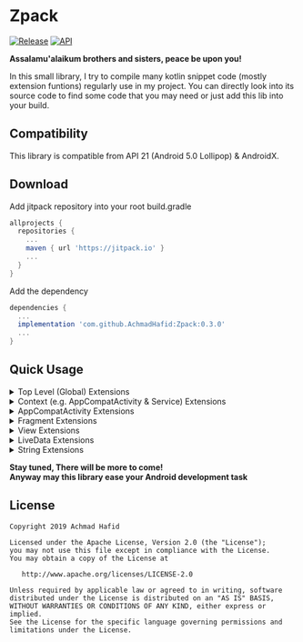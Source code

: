 Zpack
====================

[![Release](https://jitpack.io/v/AchmadHafid/Zpack.svg)](https://jitpack.io/#AchmadHafid/toolbar-badge-menu-item)
[![API](https://img.shields.io/badge/API-21%2B-brightgreen.svg?style=flat)](https://android-arsenal.com/api?level=21)

**Assalamu'alaikum brothers and sisters, peace be upon you!**

In this small library, I try to compile many kotlin snippet code (mostly extension funtions) regularly use in my project.
You can directly look into its source code to find some code that you may need or just add this lib into your build.


Compatibility
-------------

This library is compatible from API 21 (Android 5.0 Lollipop) & AndroidX.


Download
--------

Add jitpack repository into your root build.gradle

```groovy
allprojects {
  repositories {
    ...
    maven { url 'https://jitpack.io' }
    ...
  }
}
```

Add the dependency

```groovy
dependencies {
  ...
  implementation 'com.github.AchmadHafid:Zpack:0.3.0'
  ...
}
```


Quick Usage
-----------

<details>
  <summary>Top Level (Global) Extensions</summary>
  <br />
  
<details>
  <summary>Logging</summary>
  
```kotlin
class MyClass {

    fun logAll(message: String) {
        d(message) // debug log
        e(message) // error log
        i(message) // info log
        w(message) // warning log
        v(message) // verbose log
    }
    
}
```
  
</details>
<details>
  <summary>SDK Version</summary>
  
```kotlin
class MyClass {

    fun checkVersion() {
        if (belowLollipopMR1()) TODO()
        if (belowMarshmallow()) TODO()
        if (belowNougat()) TODO()
        if (belowNougatMR1()) TODO()
        if (belowOreo()) TODO()
        if (belowOreoMR1()) TODO()
        if (belowPie()) TODO()

        if (atLeastLollipopMR1()) TODO()
        if (atLeastMarshmallow()) TODO()
        if (atLeastNougat()) TODO()
        if (atLeastNougatMR1()) TODO()
        if (atLeastOreo()) TODO()
        if (atLeastOreoMR1()) TODO()
        if (atLeastPie()) TODO()
    }
    
}
```
  
</details>
<details>
  <summary>Theme</summary>

```kotlin
class MyClass {

    // This will restart current foreground activity
    fun applyApplicationLevelTheme() {
        // use AppCompatDelegate.MODE_NIGHT_FOLLOW_SYSTEM on Pie and above
        // else use AppCompatDelegate.MODE_NIGHT_AUTO_BATTERY
        defaultTheme()
        
        lightTheme()
        darkTheme()
    }
    
}
```

</details>
  
</details>
<details>
  <summary>Context (e.g. AppCompatActivity & Service) Extensions</summary>
  <br />

<details>
  <summary>System Services</summary>
  
```kotlin
class MainActivity : AppCompatActivity(R.layout.activity_main) {

    override fun onCreate(savedInstanceState: Bundle?) {
        super.onCreate(savedInstanceState)

        val allSystemServices = listOf(
            accessibilityManager, accountManager, activityManager, appOpsManager,
            usageStatsManager, notificationManager, powerManager, keyGuardManager,
            telephonyManager, layoutInflater, connectivityManager, wifiManager
            // and many more.....
        )
    }
}
```

</details>
<details>
  <summary>Lazy Resource Binding</summary>
  
```kotlin
class MainActivity : AppCompatActivity(R.layout.activity_main) {

    private val myString         by stringRes(R.string.my_string)
    private val myNullableString by stringResNullable(R.string.my_string)
    private val myStringArray    by stringArrayRes(R.array.my_string_array)
    private val myStringList     by stringListRes(R.array.my_string_array)
    private val myInt            by intRes(R.integer.my_int)
    private val myIntArray       by intArrayRes(R.array.my_int_array)
    private val myIntList        by intListRes(R.array.my_int_array)
    private val myLong           by longRes(R.integer.my_long)
    private val myLongArray      by longArrayRes(R.array.my_long_array)
    private val myLongList       by longListRes(R.array.my_long_array)
    private val myDimen          by dimenRes(R.dimen.my_dimen)
    private val myColor          by colorRes(R.color.my_color)

}
```

</details>
<details>
  <summary>Toast</summary>
  
```kotlin
class MainActivity : AppCompatActivity(R.layout.activity_main) {

    override fun onCreate(savedInstanceState: Bundle?) {
        super.onCreate(savedInstanceState)

        /**
         * Simpler way to show a toast
         */
        toastShort("Message")
        toastShort(R.string.message)
        toastShort(R.string.format, message1, message2, ..., messageN)  // use String.format()
        toastLong("Message")
        toastLong(R.string.message)
        toastLong(R.string.format, message1, message2, ..., messageN)  // use String.format()
    }
}
```

</details>
<details>
  <summary>Intent</summary>
  
```kotlin
class MainActivity : AppCompatActivity(R.layout.activity_main) {

    override fun onCreate(savedInstanceState: Bundle?) {
        super.onCreate(savedInstanceState)

        // Build your intent this way
        val intent = intent<Component>()
        
        // or if you want to do some setup on the intent
        val intent = intent<Component> {
            // setup the intent here
        }
        
        // Build your intent for action this way
        val intent = intent(action)
        
        // or if you want to do some setup on the intent
        val intent = intent(action) {
            // setup the intent here
        }
    }
}
```

</details>
<details>
  <summary>Navigation</summary>
  
```kotlin
class MainActivity : AppCompatActivity(R.layout.activity_main) {

    override fun onCreate(savedInstanceState: Bundle?) {
        super.onCreate(savedInstanceState)
        
        // Start activity if the intent can be resolved
        val isSuccess = startActivtiyIfResolved(intent)
        
        // Same with default startActivity
        startActivtiy<OtherActivity>()
        // or
        startActivtiy<OtherActivity> {
            // setup the intent here
        }

        // This will open OtherActivity than call finish
        goto<OtherActivity>()
        // or
        goto<OtherActivity> {
            // setup the intent here
        }

        // Navigate to setting screens
        openAdminSettings()
        openAppDetailSettings()
        openUsageAccessSettings()
        openWirelessSettings()
        openWriteSettings()

        // Go to home
        openHomeLauncher()

        // Do something specific
        openUrl("https://github.com/")
        share("Something I want to share with you")
        sendEmail("recepient@google.com", "This is subject", "This is content")
        dial("+6281234567890")
        sendSms("+6281234567890", "This is content")
    }
}
```

</details>
<details>
  <summary>Service</summary>
  
```kotlin
class MainActivity : AppCompatActivity(R.layout.activity_main) {

    override fun onCreate(savedInstanceState: Bundle?) {
        super.onCreate(savedInstanceState)

        // Same with default service
        startService<MyService>()
        // or
        startService<MyService> {
            // setup your intent here
        }

        // Start a foreground service
        startForegroundServiceCompat<MyForegroundService>()
        // or
        startForegroundServiceCompat<MyForegroundService> {
            // setup your intent here
        }
    }
}
```
  
</details>
<details>
  <summary>Permission Checker</summary>
  
```kotlin
class MainActivity : AppCompatActivity(R.layout.activity_main) {

    override fun onCreate(savedInstanceState: Bundle?) {
        super.onCreate(savedInstanceState)

        // Check permission already granted, more to come
        val permissions = listOf(
            hasWriteSettingPermission,
            hasAppUsagePermission
        )

        // fallback function that can be used to check permissions
        val canReadContacts = isGranted(Manifest.permission.READ_CONTACTS)
    }
}
```

</details>
<details>
  <summary>Internet Connection States</summary>
  
```kotlin
class MainActivity : AppCompatActivity(R.layout.activity_main) {

    override fun onCreate(savedInstanceState: Bundle?) {
        super.onCreate(savedInstanceState)

        // Check some connection states
        val connections = listOf(
            isConnected,
            isMobileDataEnabled,
            isWifiEnabled
        )
    }
}
```

</details>
<details>
  <summary>Device States & Properties</summary>
  
```kotlin
class MainActivity : AppCompatActivity(R.layout.activity_main) {

    override fun onCreate(savedInstanceState: Bundle?) {
        super.onCreate(savedInstanceState)

        // Device states
        val someDeviceProperties = listOf(
            isScreenOn,
            isDeviceLocked
        )
        
        // Device properties
        val someDeviceProperties = listOf(
            displayWidth,
            displayHeight
        )
    }
}
```

</details>
<details>
  <summary>Application Info</summary>
  
```kotlin
class MainActivity : AppCompatActivity(R.layout.activity_main) {

    override fun onCreate(savedInstanceState: Bundle?) {
        super.onCreate(savedInstanceState)

        // current foreground app (usually used in foreground service)
        val packageName = foregroundApp
        
        // list of installed apps in this device
        val packageNameList = installedApps
        
        // list of installed apps in this device that can be launched from home only
        val packageNameList = installedAppsWithLaunchIntent
        
        // application name
        val appName = getAppName(packageName)
        
        // launcher icon
        val iconDrawable = getAppIcon(packageName)
    }
}
```

</details>

</details>
<details>
  <summary>AppCompatActivity Extensions </summary>
  <br />
  
<details>
  <summary>Lazy Resource Binding</summary>
  
```kotlin
class MainActivity : AppCompatActivity(R.layout.activity_main) {

    // bind a view
    private val toolbar: Toolbar by bindView(R.id.toolbar)

}
```

</details>
<details>
  <summary>Navigation</summary>
  
```kotlin
class MainActivity : AppCompatActivity(R.layout.activity_main) {

    override fun onCreate(savedInstanceState: Bundle?) {
        super.onCreate(savedInstanceState)

        // This will open OtherActivity than call finish
        goto<OtherActivity>()
        // or
        goto<OtherActivity> {
            // setup the intent here
        }
        
        // Finish this activity only if user double click the back button
        val onBackPressedCallback = finishActivityOnDoubleBackPressed(
            message    = "My Exit Message" // or R.string.some_messsage // first backpress message
            handler    = handler,          // Android handler to do postDelayed 
            delayMilis = 1000L             // time to wait for the second back press
        )
    }
}
```

</details>
<details>
  <summary>ViewModel</summary>
  
```kotlin
class MainActivity : AppCompatActivity(R.layout.activity_main) {

    // bind a view model lazily
    private val viewModel: MainActivtiyViewModel by bindViewModel()

}
```

</details>
<details>
  <summary>Theme</summary>
  
```kotlin
class MainActivity : AppCompatActivity(R.layout.activity_main) {

    override fun onCreate(savedInstanceState: Bundle?) {
        super.onCreate(savedInstanceState)

        // check whether dark theme currently applied
        val x = isDarkThemeEnabled
        
        /**
         * if currently not dark (default or light), will switch to dark theme
         * if currently dark, switch to light theme
         * Notes:
         * - This is application level theme setting
         * - will restart current activity
         */
        val currentTheme = toggleTheme()
    }
}
```

</details>
<details>
  <summary>View</summary>
  
```kotlin
class MainActivity : AppCompatActivity(R.layout.activity_main) {

    override fun onCreate(savedInstanceState: Bundle?) {
        super.onCreate(savedInstanceState)

        // shortcut function, because many times we do nothing with toolbar
        setToolbar(R.id.toolbar)
        // or if you use MaterialToolbar from MaterialComponents
        setMaterialToolbar(R.id.toolbar)
    }
}
```

</details>

</details>
<details>
  <summary>Fragment Extensions </summary>
  <br />

<details>
  <summary>Toast</summary>
  
```kotlin
class MainFragment : Fragment() {

    override fun onActivityCreated(savedInstanceState: Bundle?) {
        super.onActivityCreated(savedInstanceState)

        /**
         * Simpler way to show a toast
         */
        toastShort("Message")
        toastShort(R.string.message)
        toastShort(R.string.format, message1, message2, ..., messageN)  // use String.format()
        toastLong("Message")
        toastLong(R.string.message)
        toastLong(R.string.format, message1, message2, ..., messageN)  // use String.format()
    }
}
```

</details>
<details>
  <summary>Permission Checker</summary>
  
```kotlin
class MainFragment : Fragment() {

    override fun onActivityCreated(savedInstanceState: Bundle?) {
        super.onActivityCreated(savedInstanceState)

        // Check permission already granted, more to come
        val permissions = listOf(
            hasWriteSettingPermission,
            hasAppUsagePermission
        )

        // fallback function that can be used to check permissions
        val canReadContacts = isGranted(Manifest.permission.READ_CONTACTS)
    }
}
```

</details>
<details>
  <summary>Intent</summary>
  
```kotlin
class MainFragment : Fragment() {

    override fun onActivityCreated(savedInstanceState: Bundle?) {
        super.onActivityCreated(savedInstanceState)

        // Build your intent this way
        val intent = intent<Component>()
        
        // or if you want to do some setup on the intent
        val intent = intent<Component> {
            // setup the intent here
        }
        
        // Build your intent for action this way
        val intent = intent(action)
        
        // or if you want to do some setup on the intent
        val intent = intent(action) {
            // setup the intent here
        }
    }
}
```

</details>
<details>
  <summary>Navigation</summary>
  
```kotlin
class MainFragment : Fragment() {

    override fun onActivityCreated(savedInstanceState: Bundle?) {
        super.onActivityCreated(savedInstanceState)

        // Same with startActivity on Activity
        startActivtiy<OtherActivity>()
        // or
        startActivtiy<OtherActivity> {
            // setup the intent here
        }

        // This will open OtherActivity than call finish on holder activity (if any)
        goto<OtherActivity>()
        // or
        goto<OtherActivity> {
            // setup the intent here
        }

        // JetPack navigation
        // Check whether this fragment is a start destination
        val x = isStartDestination
        
        // JetPack navigation
        // Finish holder activity only if user double click the back button
        // Can only be used if this fragment is defined as a start destination
        val onBackPressedCallback = finishActivityOnDoubleBackPressed(
            message    = "My Exit Message" // or R.string.some_messsage // first backpress message
            handler    = handler,          // Android handler to do postDelayed 
            delayMilis = 1000L             // time to wait for the second back press
        )
        
        // Finish holder activity when user press the back button
        // Useful when using JetPack navigation, when we want to override its back press default behavior
        val onBackPressedCallback = finishActivityOnBackPressed()
    }
}
```

</details>
<details>
  <summary>ViewModel</summary>
  
```kotlin
class MainFragment : Fragment() {

    // bind a view model lazily
    private val viewModel: MainFragmentViewModel by bindViewModel()

}
```

</details>
<details>
  <summary>Theme</summary>
  
```kotlin
class MainFragment : Fragment() {

    override fun onActivityCreated(savedInstanceState: Bundle?) {
        super.onActivityCreated(savedInstanceState)

        // check whether dark theme currently applied
        val x = isDarkThemeEnabled
        
        /**
         * if currently not dark (default or light), will switch to dark theme
         * if currently dark, switch to light theme
         * Notes:
         * - This is application level theme setting
         * - will restart current activity
         */
        val currentTheme = toggleTheme()
    }
}
```

</details>

</details>
<details>
  <summary>View Extensions</summary>
  <br />
  
<details>
  <summary>Visibility</summary>
  
```kotlin
class MainActivity : AppCompatActivity(R.layout.activity_main) {

    private val myView: ViewType by bindView(R.id.my_view)

    override fun onCreate(savedInstanceState: Bundle?) {
        super.onCreate(savedInstanceState)

        
        val visibilityStates = listOf(
            myView.isVisible,
            myView.isInvisible,
            myView.isGone
        )
        
        // change visibility state
        myView.show() // set visibility = View.VISIBLE
        myView.hide() // set visibility = View.INVISIBLE
        myView.gone() // set visibility = View.GONE
        
        // same as above but takes function as arguments
        myView.showif { true }
        myView.hideIf { false }
        myView.goneIf { true }
        
        // self explanatory
        myView.visibleOrInvisible { true }
        myView.visibleOrGone { false }
    }
}
```
  
</details>
<details>
  <summary>Listener</summary>
  
```kotlin
class MainActivity : AppCompatActivity(R.layout.activity_main) {

    private val myView: ViewType by bindView(R.id.my_view)

    override fun onCreate(savedInstanceState: Bundle?) {
        super.onCreate(savedInstanceState)

        // guarentee that this view can only be clicked once before fire a callback
        myView.onSingleClick { TODO() }
        
        // If you wish to re-enable click listener manually, specify a flag for it
        myView.onSingleClick(autoReEnable = false) { TODO() }
        // Then you MUST re-enable click listener manually later by using:
        // myView.isClickable = true
    }
}
```

</details>
<details>
  <summary>Snack Bar</summary>

```kotlin
class MainActivity : AppCompatActivity(R.layout.activity_main) {

    private val myView: ViewType by bindView(R.id.my_view)

    override fun onCreate(savedInstanceState: Bundle?) {
        super.onCreate(savedInstanceState)

        // basic snackbar
        myView.snackBarShort("message")
        
        // fully customized snack bar with action
        myView.snackBarShort(
            message = "My message", // or: messageRes = R.string.my_message
            anchorView = anAnchorView, // default is null
            actionText = "Undo", // or: actionTextRes = R.string.action_text
            actionTextColorRes = R.color.colorAccent // can also be attribute value, e.g. R.attr.colorOnPrimary
        ) { TODO("Do something when action button is clicked") }
        
        // also available for other lenght types
        myView.snackBarLong()     // Arguments are the same with above
        myView.snackBarForever()  // Arguments are the same with above
    }
}
```

</details>
<details>
  <summary>TextView</summary>

```kotlin
class MainActivity : AppCompatActivity(R.layout.activity_main) {

    private val tv: TextView by bindView(R.id.tv)

    override fun onCreate(savedInstanceState: Bundle?) {
        super.onCreate(savedInstanceState)

        // set TextView's text from string resource
        tv.textRes = R.string.text
        
        // self explanatory
        tv.underline()
        tv.deleteLine()
        tv.bold()
    }
}
```

</details>
<details>
  <summary>EditText</summary>

```kotlin
class MainActivity : AppCompatActivity(R.layout.activity_main) {

    private val edt: EditText by bindView(R.id.edt)

    override fun onCreate(savedInstanceState: Bundle?) {
        super.onCreate(savedInstanceState)

        // no more edt.text.toString()
        val text = edt.value
    }
}
```

</details>
<details>
  <summary>AppBarLayout</summary>

```kotlin
class MainActivity : AppCompatActivity(R.layout.activity_main) {

    private val appBarLayout: AppBarLayout by bindView(R.id.appBarLayout)
    private val scrollView: NestedScrollView by bindView(R.id.scrollView)

    override fun onCreate(savedInstanceState: Bundle?) {
        super.onCreate(savedInstanceState)

        // Set appBarLayout selected property to true when scrollView scrolled down
        // and to false when it can not scroll up anymore
        // Commonly used to set/unset elevation on AppBarLayout based on list position inside scrollView
        appBarLayout.setSelectedOnScrollDown(scrollView)
    }
}
```

</details>
<details>
  <summary>Util</summary>
  
  **WIP, please see source code**
  
</details>

</details>
<details>
  <summary>LiveData Extensions</summary>
  <br />
  
```kotlin
class MainFragmentViewModel : ViewModel() {

    private val _myLiveData: MutableLiveData<List<String>> = MutableLiveData()
    private val myLiveData: LiveData<List<String>> = _myLiveData

    private fun notifyOberver() {
        // In quite a rare case, you may to call the observer callback manually without change live data value
        _myLiveData.notifyObserver()
    }
}
```
  
</details>
<details>
  <summary>String Extensions</summary>
  <br />
  
<details>
  <summary>Date</summary>

```kotlin
// get Date instance from a string
// default format is "yyyy/MM/dd hh:mm"
fun getSomeImportantDate() = "2000/01/01 00:00".toDate()

// You can specify a custom format
fun getSomeImportantDate(someDateFormat: String) = "2000/01/01 00:00".toDate(someDateFormat)
```

</details>
<details>
  <summary>Case</summary>

```kotlin
val thisIsTheResult = "ThIs iS tHe ResULt".toCamelCase
val ThisIsTheResult = "ThIs iS tHe ResULt".toTitleCase 
```

</details>
  
</details>

**Stay tuned, There will be more to come!<br/>Anyway may this library ease your Android development task**


License
-------

    Copyright 2019 Achmad Hafid

    Licensed under the Apache License, Version 2.0 (the "License");
    you may not use this file except in compliance with the License.
    You may obtain a copy of the License at
    
       http://www.apache.org/licenses/LICENSE-2.0
    
    Unless required by applicable law or agreed to in writing, software
    distributed under the License is distributed on an "AS IS" BASIS,
    WITHOUT WARRANTIES OR CONDITIONS OF ANY KIND, either express or implied.
    See the License for the specific language governing permissions and
    limitations under the License.
